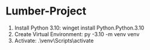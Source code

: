 # Lumber-Project
1. Install Python 3.10:
winget install Python.Python.3.10
2. Create Virtual Environment:
py -3.10 -m venv venv
3. Activate:
.\venv\Scripts\activate
